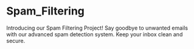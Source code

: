 # Spam_Filtering
Introducing our Spam Filtering Project! Say goodbye to unwanted emails with our advanced spam detection system. Keep your inbox clean and secure.
